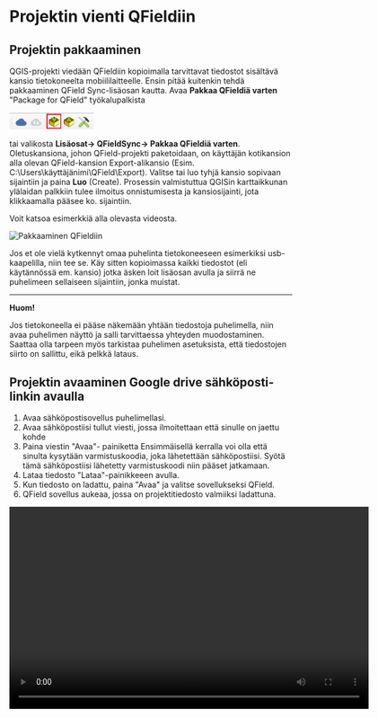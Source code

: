 # Projektin vienti QFieldiin

## Projektin pakkaaminen

QGIS-projekti viedään QFieldiin kopioimalla tarvittavat tiedostot sisältävä kansio tietokoneelta mobiililaitteelle. Ensin pitää kuitenkin tehdä pakkaaminen QField Sync-lisäosan kautta. Avaa **Pakkaa QFieldiä varten** "Package for QField" työkalupalkista 

[<img src="img/qfieldsync_pakkaa.png" width="150" />](img/qfieldsync_pakkaa.png)

tai valikosta **Lisäosat-> QFieldSync-> Pakkaa QFieldiä varten**. Oletuskansiona, johon QField-projekti paketoidaan, on käyttäjän kotikansion alla olevan QField-kansion Export-alikansio (Esim. C:\Users\käyttäjänimi\QField\Export). Valitse tai luo tyhjä kansio sopivaan sijaintiin ja paina **Luo** (Create). Prosessin valmistuttua QGISin karttaikkunan ylälaidan palkkiin tulee ilmoitus onnistumisesta ja kansiosijainti, jota klikkaamalla pääsee ko. sijaintiin.

Voit katsoa esimerkkiä alla olevasta videosta. 


![Pakkaaminen QFieldiin](img/package_for_qfield_2.gif)

Jos et ole vielä kytkennyt omaa puhelinta tietokoneeseen esimerkiksi usb-kaapelilla, niin tee se. Käy sitten kopioimassa kaikki tiedostot (eli käytännössä em. kansio) jotka äsken loit lisäosan avulla ja siirrä ne puhelimeen sellaiseen sijaintiin, jonka  muistat. 

---
**Huom!**

 Jos tietokoneella ei pääse näkemään yhtään tiedostoja puhelimella, niin avaa puhelimen näyttö ja salli tarvittaessa yhteyden muodostaminen. Saattaa olla tarpeen myös tarkistaa puhelimen asetuksista, että tiedostojen siirto on sallittu, eikä pelkkä lataus.

## Projektin avaaminen Google drive sähköposti-linkin avaulla

1. Avaa sähköpostisovellus puhelimellasi.
2. Avaa sähköpostiisi tullut viesti, jossa ilmoitettaan että sinulle on jaettu kohde
3. Paina viestin "Avaa"- painiketta
  Ensimmäisellä kerralla voi olla että sinulta kysytään varmistuskoodia, joka lähetettään sähköpostiisi. Syötä tämä sähköpostiisi lähetetty varmistuskoodi niin pääset jatkamaan.
4. Lataa tiedosto "Lataa"-painikkeeen avulla.
5. Kun tiedosto on ladattu, paina "Avaa" ja valitse sovellukseksi QField.
6. QField sovellus aukeaa, jossa on projektitiedosto valmiiksi ladattuna.


<video width="640" height="360" controls>

<source src="img/qfield_projektin_avaus_spostista.mp4" type="video/mp4">

Your browser does not support the video tag. </video>

**Huom!** 

Tässä mainittu tapa siirtää tiedostot usb-kaapelilla ei suinkaan ole ainoa mahdollinen, vaan mikä tahansa tapa siirtää tiedostja laitteiden välillä sinällään käy. 

---
## Tiedostojen siirto
Siirtäminen tapahtuu esimerkiksi raahaamalla edellä luotu tiedostokansio (videossa nimellä testiversio1), tai kopioimalla tiedostoina  kuten esimerkissä alla. Suosittelemme että luot uuden kansion jokaiselle projektille, jotta tiedostopolut ovat selkeitä.

![Tiedostojen siirto puhelimeen](img/tiedostojen_siirto.gif)